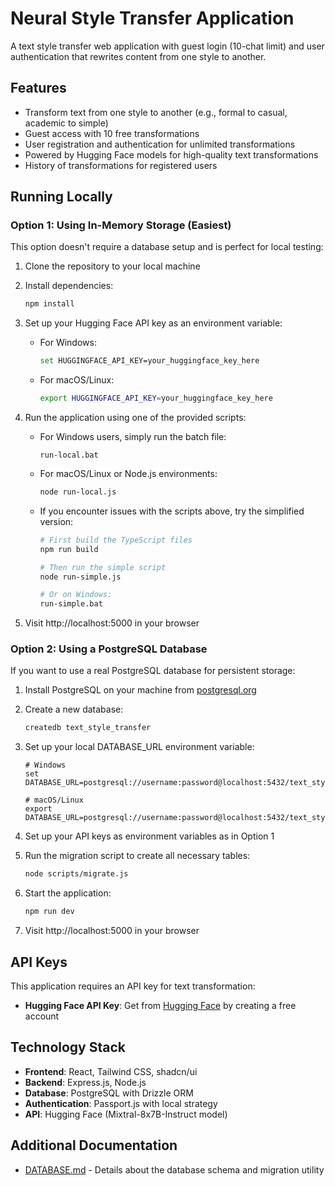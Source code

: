 # Neural Style Transfer Application

A text style transfer web application with guest login (10-chat limit) and user authentication that rewrites content from one style to another.

## Features

- Transform text from one style to another (e.g., formal to casual, academic to simple)
- Guest access with 10 free transformations
- User registration and authentication for unlimited transformations
- Powered by Hugging Face models for high-quality text transformations
- History of transformations for registered users

## Running Locally

### Option 1: Using In-Memory Storage (Easiest)

This option doesn't require a database setup and is perfect for local testing:

1. Clone the repository to your local machine

2. Install dependencies:
   ```bash
   npm install
   ```

3. Set up your Hugging Face API key as an environment variable:
   - For Windows:
     ```bash
     set HUGGINGFACE_API_KEY=your_huggingface_key_here
     ```
   - For macOS/Linux:
     ```bash
     export HUGGINGFACE_API_KEY=your_huggingface_key_here
     ```

4. Run the application using one of the provided scripts:
   
   - For Windows users, simply run the batch file:
     ```
     run-local.bat
     ```
   
   - For macOS/Linux or Node.js environments:
     ```bash
     node run-local.js
     ```
     
   - If you encounter issues with the scripts above, try the simplified version:
     ```bash
     # First build the TypeScript files
     npm run build
     
     # Then run the simple script
     node run-simple.js
     
     # Or on Windows:
     run-simple.bat
     ```

5. Visit http://localhost:5000 in your browser

### Option 2: Using a PostgreSQL Database

If you want to use a real PostgreSQL database for persistent storage:

1. Install PostgreSQL on your machine from [postgresql.org](https://www.postgresql.org/download/)

2. Create a new database:
   ```bash
   createdb text_style_transfer
   ```

3. Set up your local DATABASE_URL environment variable:
   ```
   # Windows
   set DATABASE_URL=postgresql://username:password@localhost:5432/text_style_transfer
   
   # macOS/Linux
   export DATABASE_URL=postgresql://username:password@localhost:5432/text_style_transfer
   ```

4. Set up your API keys as environment variables as in Option 1

5. Run the migration script to create all necessary tables:
   ```bash
   node scripts/migrate.js
   ```

6. Start the application:
   ```bash
   npm run dev
   ```

7. Visit http://localhost:5000 in your browser

## API Keys

This application requires an API key for text transformation:

- **Hugging Face API Key**: Get from [Hugging Face](https://huggingface.co/settings/tokens) by creating a free account

## Technology Stack

- **Frontend**: React, Tailwind CSS, shadcn/ui
- **Backend**: Express.js, Node.js
- **Database**: PostgreSQL with Drizzle ORM
- **Authentication**: Passport.js with local strategy
- **API**: Hugging Face (Mixtral-8x7B-Instruct model)

## Additional Documentation

- [DATABASE.md](DATABASE.md) - Details about the database schema and migration utility